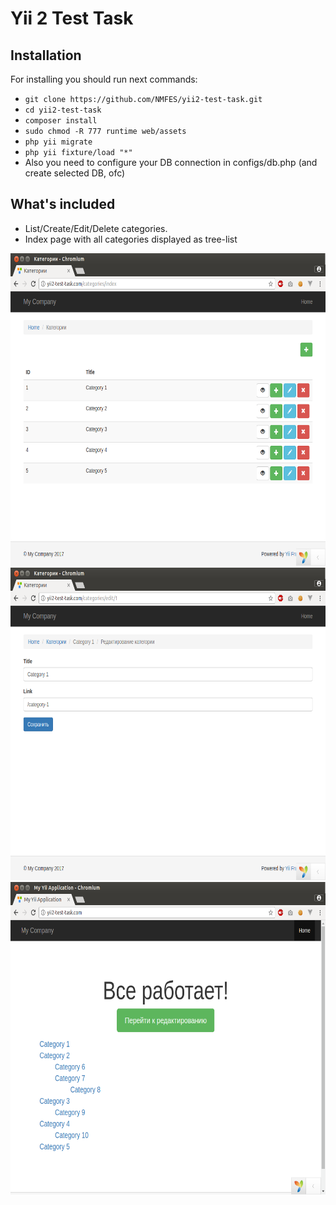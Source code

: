 # Yii 2 Test Task

## Installation

For installing you should run next commands:

* `git clone https://github.com/NMFES/yii2-test-task.git`
* `cd yii2-test-task`
* `composer install`
* `sudo chmod -R 777 runtime web/assets`
* `php yii migrate`
* `php yii fixture/load "*"`
* Also you need to configure your DB connection in configs/db.php (and create selected DB, ofc)

## What's included

* List/Create/Edit/Delete categories.
* Index page with all categories displayed as tree-list

<img src="https://raw.githubusercontent.com/NMFES/yii2-test-task/master/web/img/1.png" height="500">
<img src="https://raw.githubusercontent.com/nmfes/yii2-test-task/master/web/img/2.png" height="500">
<img src="https://raw.githubusercontent.com/nmfes/yii2-test-task/master/web/img/3.png" height="500">
